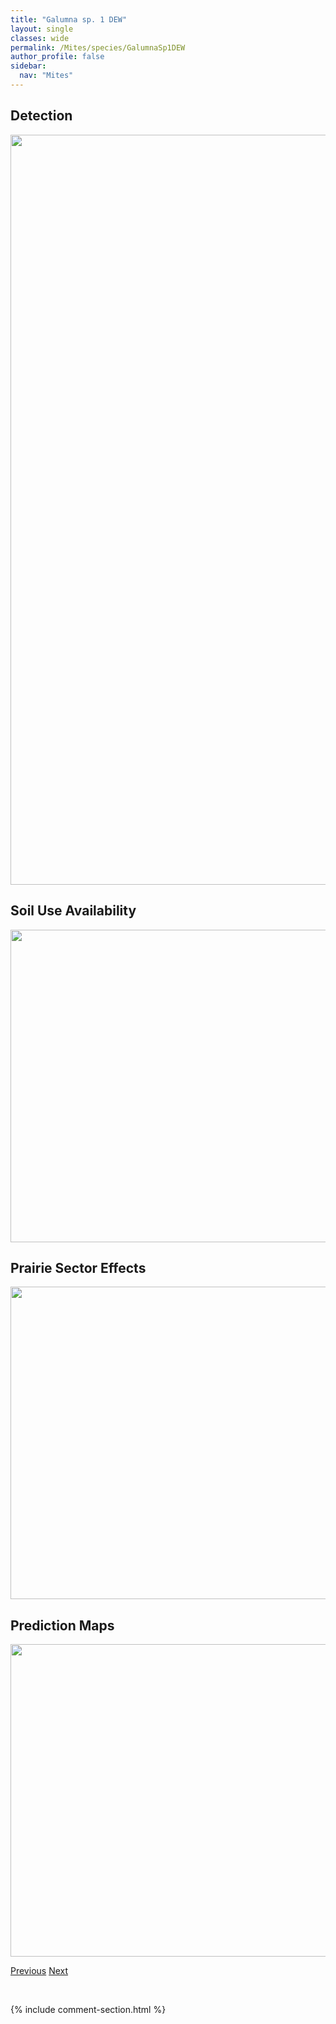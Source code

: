 ```yaml
---
title: "Galumna sp. 1 DEW"
layout: single
classes: wide
permalink: /Mites/species/GalumnaSp1DEW
author_profile: false
sidebar:
  nav: "Mites"
---
```


<h2>Detection</h2>

<a href="https://drive.google.com/uc?export=view&id=1fUZov76iNYe0CtPQH3IfFVSsm0jBRjJM">
<img src="https://drive.google.com/uc?export=view&id=1fUZov76iNYe0CtPQH3IfFVSsm0jBRjJM" height = "1200" width = "800">
</a>


<h2>Soil Use Availability</h2>

<a href="https://drive.google.com/uc?export=view&id=1A0DpVDe81waiATkpBYnxmaIp4CiaOxyw">
<img src="https://drive.google.com/uc?export=view&id=1A0DpVDe81waiATkpBYnxmaIp4CiaOxyw" height = "500" width = "1000">
</a>


<h2>Prairie Sector Effects</h2>

<a href="https://drive.google.com/uc?export=view&id=1_d1mq7rKRgi-1KpxY1ZvqW3cP4ZGczf-">
<img src="https://drive.google.com/uc?export=view&id=1_d1mq7rKRgi-1KpxY1ZvqW3cP4ZGczf-" height = "500" width = "1000">
</a>


<h2>Prediction Maps</h2>

<a href="https://drive.google.com/uc?export=view&id=1iWFv_zHzToplFW2TeCHdeIrgRFCdNkla">
<img src="https://drive.google.com/uc?export=view&id=1iWFv_zHzToplFW2TeCHdeIrgRFCdNkla" height = "500" width = "1000">
</a>


<a href="/DevelopmentWebsite/Mites/species/FuscozetesFuscipes" class="pagination--pager" title="Fuscozetes fuscipes">Previous</a> <a href="/DevelopmentWebsite/Mites/species/GalumnaSp2DEW" class="pagination--pager" title="Galumna sp. 2 DEW">Next</a>

<p>&nbsp;</p>

{% include comment-section.html %}
